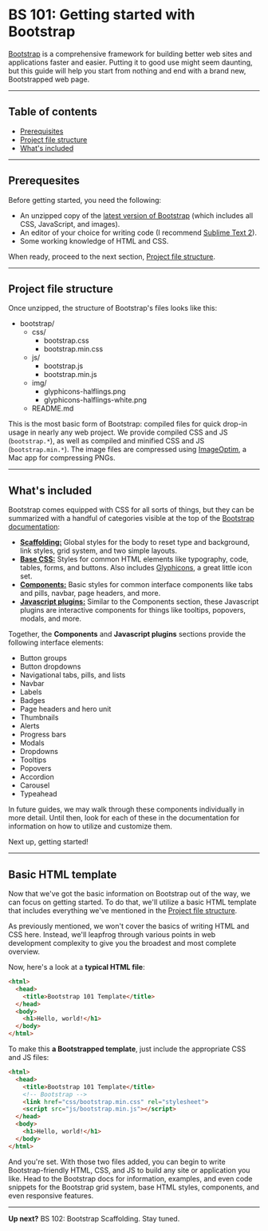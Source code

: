# BS 101: Getting started with Bootstrap

[Bootstrap](http://getbootstrap.com) is a comprehensive framework for building better web sites and applications faster and easier. Putting it to good use might seem daunting, but this guide will help you start from nothing and end with a brand new, Bootstrapped web page.

----------

## Table of contents

* [Prerequisites]()
* [Project file structure]()
* [What's included]()

----------

## Prerequesites

Before getting started, you need the following:

* An unzipped copy of the [latest version of Bootstrap](https://github.com/twitter/bootstrap/zipball/master) (which includes all CSS, JavaScript, and images).
* An editor of your choice for writing code (I recommend [Sublime Text 2](http://sublimetext.com/2)).
* Some working knowledge of HTML and CSS.

When ready, proceed to the next section, [Project file structure]().

----------

## Project file structure

Once unzipped, the structure of Bootstrap's files looks like this:

* bootstrap/
  * css/
    * bootstrap.css
    * bootstrap.min.css
  * js/
    * bootstrap.js
    * bootstrap.min.js
  * img/
    * glyphicons-halflings.png
    * glyphicons-halflings-white.png
  * README.md

This is the most basic form of Bootstrap: compiled files for quick drop-in usage in nearly any web project. We provide compiled CSS and JS (`bootstrap.*`), as well as compiled and minified CSS and JS (`bootstrap.min.*`). The image files are compressed using [ImageOptim](http://imageoptim.com/), a Mac app for compressing PNGs.

----------


## What's included

Bootstrap comes equipped with CSS for all sorts of things, but they can be summarized with a handful of categories visible at the top of the [Bootstrap documentation](http://getbootstrap.com):

* **[Scaffolding:](http://twitter.github.com/bootstrap/scaffolding.html)** Global styles for the body to reset type and background, link styles, grid system, and two simple layouts.
* **[Base CSS:](http://twitter.github.com/bootstrap/base-css.html)** Styles for common HTML elements like typography, code, tables, forms, and buttons. Also includes [Glyphicons](http://glyphicons.com), a great little icon set.
* **[Components:](http://twitter.github.com/bootstrap/components.html)** Basic styles for common interface components like tabs and pills, navbar, page headers, and more.
* **[Javascript plugins:](http://twitter.github.com/bootstrap/javascript.html)** Similar to the Components section, these Javascript plugins are interactive components for things like tooltips, popovers, modals, and more.

Together, the **Components** and **Javascript plugins** sections provide the following interface elements:

* Button groups
* Button dropdowns
* Navigational tabs, pills, and lists
* Navbar
* Labels
* Badges
* Page headers and hero unit
* Thumbnails
* Alerts
* Progress bars
* Modals
* Dropdowns
* Tooltips
* Popovers
* Accordion
* Carousel
* Typeahead

In future guides, we may walk through these components individually in more detail. Until then, look for each of these in the documentation for information on how to utilize and customize them.

Next up, getting started!

----------

## Basic HTML template

Now that we've got the basic information on Bootstrap out of the way, we can focus on getting started. To do that, we'll utilize a basic HTML template that includes everything we've mentioned in the [Project file structure]().

As previously mentioned, we won't cover the basics of writing HTML and CSS here. Instead, we'll leapfrog through various points in web development complexity to give you the broadest and most complete overview.

Now, here's a look at a **typical HTML file**:

````html
<html>
  <head>
    <title>Bootstrap 101 Template</title>
  </head>
  <body>
    <h1>Hello, world!</h1>
  </body>
</html>
````

To make this **a Bootstrapped template**, just include the appropriate CSS and JS files:

````html
<html>
  <head>
    <title>Bootstrap 101 Template</title>
    <!-- Bootstrap -->
    <link href="css/bootstrap.min.css" rel="stylesheet">
    <script src="js/bootstrap.min.js"></script>
  </head>
  <body>
    <h1>Hello, world!</h1>
  </body>
</html>
````

And you're set. With those two files added, you can begin to write Bootstrap-friendly HTML, CSS, and JS to build any site or application you like. Head to the Bootstrap docs for information, examples, and even code snippets for the Bootstrap grid system, base HTML styles, components, and even responsive features.

----------

**Up next?** BS 102: Bootstrap Scaffolding. Stay tuned.
